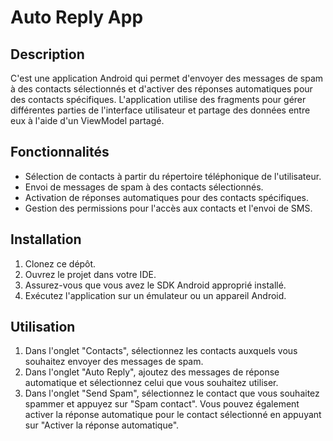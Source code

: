 # Auto Reply App

## Description

C'est une application Android qui permet d'envoyer des messages de spam à des contacts sélectionnés et d'activer des réponses automatiques pour des contacts spécifiques. L'application utilise des fragments pour gérer différentes parties de l'interface utilisateur et partage des données entre eux à l'aide d'un ViewModel partagé.

## Fonctionnalités

- Sélection de contacts à partir du répertoire téléphonique de l'utilisateur.
- Envoi de messages de spam à des contacts sélectionnés.
- Activation de réponses automatiques pour des contacts spécifiques.
- Gestion des permissions pour l'accès aux contacts et l'envoi de SMS.

## Installation

1. Clonez ce dépôt.
2. Ouvrez le projet dans votre IDE.
3. Assurez-vous que vous avez le SDK Android approprié installé.
4. Exécutez l'application sur un émulateur ou un appareil Android.

## Utilisation

1. Dans l'onglet "Contacts", sélectionnez les contacts auxquels vous souhaitez envoyer des messages de spam.
2. Dans l'onglet "Auto Reply", ajoutez des messages de réponse automatique et sélectionnez celui que vous souhaitez utiliser.
3. Dans l'onglet "Send Spam", sélectionnez le contact que vous souhaitez spammer et appuyez sur "Spam contact". Vous pouvez également activer la réponse automatique pour le contact sélectionné en appuyant sur "Activer la réponse automatique".
